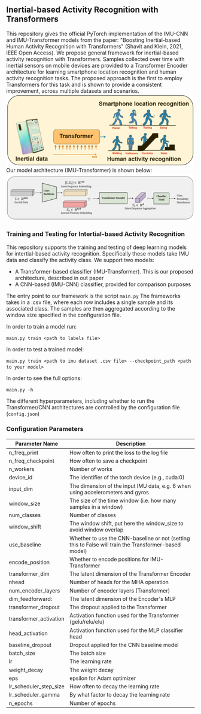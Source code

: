 ## Inertial-based Activity Recognition with Transformers 
This repository gives the official PyTorch implementation of the IMU-CNN and IMU-Transformer models from the paper: "Boosting Inertial-based Human Activity Recognition with Transformers" (Shavit and Klein, 2021, IEEE Open Access). 
We propose general framework for inertial-based activity recognition with Transformers. Samples collected over time with inertial sensors on mobile devices are provided to a Transformer Encoder architecture for learning smartphone location recognition and human activity recognition tasks. The proposed approach is the first to employ Transformers for this task and is shown to provide a consistent improvement, across multiple datasets and scenarios.  
![Inertial-based Activity Recognition with Transformers ](./img/ga_1.png)
Our model architecture (IMU-Transformer) is shown below:
![IMU-Transformer](./img/ga_2.png)

### Training and Testing for Intertial-based Activity Recognition
This repository supports the training and testing of deep learning models for intertial-based activity recognition.
Specifically these models take IMU data and classify the activity class. 
We support two models: 
- A Transformer-based classifier (IMU-Transformer). This is our proposed architecture, described in out paper
- A CNN-based (IMU-CNN) classifier, provided for comparison purposes

The entry point to our framework is the script ```main.py```
The frameworks takes in a .csv file, where each row includes a single sample and its associated class.
The samples are then aggregated according to the window size specified in the configuration file.

In order to train a model run:
```
main.py train <path to labels file> 
```
In order to test a trained model:
```
main.py train <path to imu dataset .csv file> --checkpoint_path <path to your model>
```
In order to see the full options:
```
main.py -h
```
The different hyperparameters, including whether to run the Transformer/CNN architectures are controlled by 
the configuration file (```config.json```)

### Configuration Parameters
Parameter Name | Description |
--- | --- |
n_freq_print|How often to print the loss to the log file
n_freq_checkpoint|How often to save a checkpoint
n_workers|Number of works
device_id|The identifier of the torch device (e.g., cuda:0)
input_dim|The dimension of the input IMU data, e.g. 6 when using accelerometers and gyros
window_size|The size of the time window (i.e. how many samples in a window)
num_classes|Number of classes
window_shift|The window shift, put here the window_size to avoid window overlap
use_baseline|Whether to use the CNN-baseline or not (setting this to False will train the Transformer-based model)
encode_position|Whether to encode positions for IMU-Transformer
transformer_dim|The latent dimension of the Transformer Encoder
nhead|Number of heads for the MHA operation
num_encoder_layers| Number of encoder layers (Transformer)
dim_feedforward:| The latent dimension of the Encoder's MLP
transformer_dropout| The dropout applied to the Transformer
transformer_activation| Activation function used for the Transformer (gelu/relu/elu)
head_activation|Activation function used for the MLP classifier head 
baseline_dropout|Dropout applied for the CNN baseline model 
batch_size| The batch size
lr|The learning rate
weight_decay|The weight decay 
eps| epsilon for Adam optimizer
lr_scheduler_step_size|How often to decay the learning rate
lr_scheduler_gamma|By what factor to decay the learning rate
n_epochs|Number of epochs

